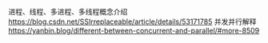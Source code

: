 进程、线程、多进程、多线程概念介绍
https://blog.csdn.net/SSIrreplaceable/article/details/53171785
并发并行解释
https://yanbin.blog/different-between-concurrent-and-parallel/#more-8509
```
```
